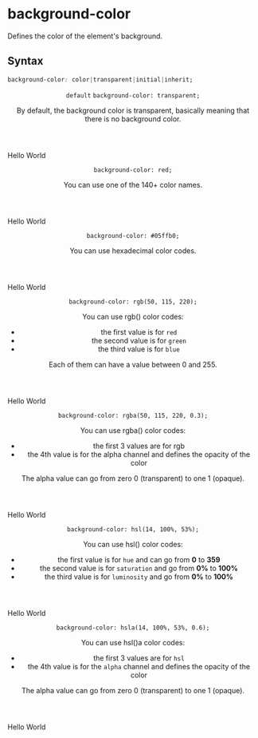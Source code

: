 # background-color

Defines the color of the element's background.

## Syntax

```css
background-color: color|transparent|initial|inherit;
```

<section class="example">
	<header class="example__header">
		<p class="example__name">
            <code class="example--default">default</code>
			<code class="example--value">background-color: transparent;</code>
		</p>
		<div class="example__description">
			<p>By default, the background color is transparent, basically meaning that there is no background color.</p>
		</div>
	</header>
	<aside class="example__preview">
		<div class="example__browser"><i></i><i></i><i></i></div>
			<div class="example__output">
				<div class="example__output-div background-color " id="background-color-transparent">Hello World</div>
			</div>
		</div>
	</aside>
</section>
<section class="example">
	<header class="example__header">
		<p class="example__name">
			<code class="example--value">background-color: red;</code>
		</p>
		<div class="example__description">
			<p>You can use one of the 140+ color names.</p>
		</div>
	</header>
	<aside class="example__preview">
		<div class="example__browser"><i></i><i></i><i></i></div>
			<div class="example__output">
				<div class="example__output-div background-color " id="background-color-red">Hello World</div>
			</div>
		</div>
	</aside>
</section>
<section class="example">
	<header class="example__header">
		<p class="example__name">
			<code class="example--value">background-color: #05ffb0;</code>
		</p>
		<div class="example__description">
			<p>You can use hexadecimal color codes.</p>
		</div>
	</header>
	<aside class="example__preview">
		<div class="example__browser"><i></i><i></i><i></i></div>
			<div class="example__output">
				<div class="example__output-div background-color " id="background-color-05ffb0">Hello World</div>
			</div>
		</div>
	</aside>
</section>
<section class="example">
	<header class="example__header">
		<p class="example__name">
			<code class="example--value">background-color: rgb(50, 115, 220);</code>
		</p>
		<div class="example__description">
			<p>You can use rgb() color codes:</p>
            <ul><li>the first value is for <code>red</code></li><li>the second value is for <code>green</code></li><li>the third value is for <code>blue</code></li></ul>
            <p>Each of them can have a value between 0 and 255.</p>
		</div>
	</header>
	<aside class="example__preview">
		<div class="example__browser"><i></i><i></i><i></i></div>
			<div class="example__output">
				<div class="example__output-div background-color " id="background-color-rgb50-115-220">Hello World</div>
			</div>
		</div>
	</aside>
</section>
<section class="example">
	<header class="example__header">
		<p class="example__name">
			<code class="example--value">background-color: rgba(50, 115, 220, 0.3);</code>
		</p>
		<div class="example__description">
			<p>You can use rgba() color codes:</p>
            <ul>
            <li>the first 3 values are for rgb</li>
            <li>the 4th value is for the alpha channel and defines the opacity of the color</li>
            </ul>
            <p>The alpha value can go from zero 0 (transparent) to one 1 (opaque).</p>
		</div>
	</header>
	<aside class="example__preview">
		<div class="example__browser"><i></i><i></i><i></i></div>
			<div class="example__output">
				<div class="example__output-div background-color " id="background-color-rgba50-115-220-03">Hello World</div>
			</div>
		</div>
	</aside>
</section>
<section class="example">
	<header class="example__header">
		<p class="example__name">
			<code class="example--value">background-color: hsl(14, 100%, 53%);</code>
		</p>
		<div class="example__description">
			<p>You can use hsl() color codes:</p>
            <ul><li>the first value is for <code>hue</code> and can go from <strong>0</strong> to <strong>359</strong></li><li>the second value is for <code>saturation</code> and go from <strong>0%</strong> to <strong>100%</strong></li><li>the third value is for <code>luminosity</code> and go from <strong>0%</strong> to <strong>100%</strong></li></ul>
		</div>
	</header>
	<aside class="example__preview">
		<div class="example__browser"><i></i><i></i><i></i></div>
			<div class="example__output">
				<div class="example__output-div background-color " id="background-color-hsl14-100-53">Hello World</div>
			</div>
		</div>
	</aside>
</section>
<section class="example">
	<header class="example__header">
		<p class="example__name">
			<code class="example--value">background-color: hsla(14, 100%, 53%, 0.6);</code>
		</p>
		<div class="example__description">
			<p>You can use hsl()a color codes:</p>
            <ul><li>the first 3 values are for <code>hsl</code></li><li>the 4th value is for the <code>alpha</code> channel and defines the opacity of the color</li></ul>
            <p>The alpha value can go from zero 0 (transparent) to one 1 (opaque).</p>
		</div>
	</header>
	<aside class="example__preview">
		<div class="example__browser"><i></i><i></i><i></i></div>
			<div class="example__output">
				<div class="example__output-div background-color " id="background-color-hsla14-100-53-06">Hello World</div>
			</div>
		</div>
	</aside>
</section>